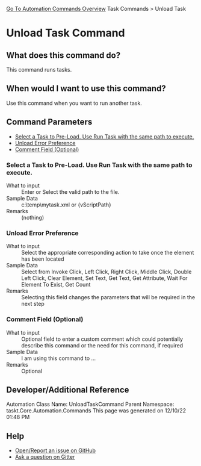 <!--TITLE: Unload Task Command -->
<!-- SUBTITLE: a command in the Task Commands group. -->
[Go To Automation Commands Overview](/automation-commands.md)
Task Commands &gt; Unload Task


# Unload Task Command


## What does this command do?
This command runs tasks.


## When would I want to use this command?
Use this command when you want to run another task.


## Command Parameters
- [Select a Task to Pre-Load.  Use Run Task with the same path to execute.](#param_0)
- [Unload Error Preference](#param_1)
- [Comment Field (Optional)](#param_2)


<a id="param_0"></a>
### Select a Task to Pre-Load.  Use Run Task with the same path to execute.


<dl>
<dt>What to input</dt><dd>Enter or Select the valid path to the file.</dd>
<dt>Sample Data</dt><dd>c:\temp\mytask.xml or {vScriptPath}</dd>
<dt>Remarks</dt><dd>(nothing)</dd>
</dl>




<a id="param_1"></a>
### Unload Error Preference


<dl>
<dt>What to input</dt><dd>Select the appropriate corresponding action to take once the element has been located</dd>
<dt>Sample Data</dt><dd>Select from Invoke Click, Left Click, Right Click, Middle Click, Double Left Click, Clear Element, Set Text, Get Text, Get Attribute, Wait For Element To Exist, Get Count</dd>
<dt>Remarks</dt><dd>Selecting this field changes the parameters that will be required in the next step</dd>
</dl>




<a id="param_2"></a>
### Comment Field (Optional)


<dl>
<dt>What to input</dt><dd>Optional field to enter a custom comment which could potentially describe this command or the need for this command, if required</dd>
<dt>Sample Data</dt><dd>I am using this command to ...</dd>
<dt>Remarks</dt><dd>Optional</dd>
</dl>




## Developer/Additional Reference
Automation Class Name: UnloadTaskCommand
Parent Namespace: taskt.Core.Automation.Commands
This page was generated on 12/10/22 01:48 PM


## Help
- [Open/Report an issue on GitHub](https://github.com/rcktrncn/taskt/issues/new)
- [Ask a question on Gitter](https://gitter.im/taskt-rpa/Lobby)
